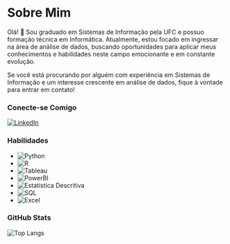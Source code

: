 # Sobre Mim

Olá! 👋 Sou graduado em Sistemas de Informação pela UFC e possuo formação técnica em Informática. Atualmente, estou focado em ingressar na área de análise de dados, buscando oportunidades para aplicar meus conhecimentos e habilidades neste campo emocionante e em constante evolução.

Se você está procurando por alguém com experiência em Sistemas de Informação e um interesse crescente em análise de dados, fique à vontade para entrar em contato!

### Conecte-se Comigo

[![LinkedIn](https://img.shields.io/badge/LinkedIn-gray?logo=linkedIn)](https://www.linkedin.com/in/eandro-cleiton/)

### Habilidades

- ![Python](https://img.shields.io/badge/Python-gray?logo=python)
- ![R](https://img.shields.io/badge/R-gray?logo=r)
- ![Tableau](https://img.shields.io/badge/Tableau-gray?logo=tableau)
- ![PowerBI](https://img.shields.io/badge/PowerBI-gray?logo=powerbi)
- ![Estatística Descritiva](https://img.shields.io/badge/Estat%C3%ADstica%20Descritiva-gray?logo=statistic)
- ![SQL](https://img.shields.io/badge/SQL-gray?logo=sql)
- ![Excel](https://img.shields.io/badge/Excel-gray?logo=excel)

### GitHub Stats

![Top Langs](https://github-readme-stats-git-masterrstaa-rickstaa.vercel.app/api/top-langs/?username=EandroC&layout=compact&bg_color=000&border_color=fff&title_color=D2691E&text_color=FFF)
